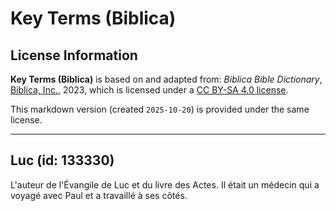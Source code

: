 # Key Terms (Biblica)

## License Information

**Key Terms (Biblica)** is based on and adapted from: _Biblica Bible Dictionary_, [Biblica, Inc.](https://www.biblica.com/), 2023, which is licensed under a [CC BY-SA 4.0 license](https://creativecommons.org/licenses/by-sa/4.0/legalcode.en).

This markdown version (created `2025-10-20`) is provided under the same license.



--------------------------------

## Luc (id: 133330)

L'auteur de l'Évangile de Luc et du livre des Actes. Il était un médecin qui a voyagé avec Paul et a travaillé à ses côtés.


